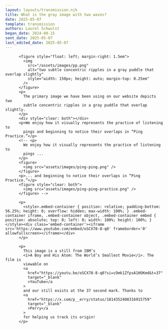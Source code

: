 ```yaml
---
layout: layouts/transmission.njk
title: What is the gray image with two waves?
date: 2025-05-07
template: transmission
authors: Laurel Schwulst
began_date: 2024-08-15
sent_date: 2025-05-07
last_edited_date: 2025-05-07
---
```


          <figure style="float: left; margin-right: 1.5em">
            <img
              src="/assets/images/pp.png"
              alt="two subtle concentric ripples in a gray puddle that overlap slightly"
              style="width: 150px; height: auto; margin-top: 0.25em"
            />
          </figure>
          <p>
            The primary image we have been using on our website depicts two
            subtle concentric ripples in a gray puddle that overlap slightly.
          </p>
          <div style="clear: both"></div>
          <p>We enjoy how it visually represents the practice of listening to
            pings and beginning to notice their overlaps in “Ping Practice.”</p>
          <!-- <p>
            We enjoy how it visually represents the practice of listening to
            pings ...
          </p>
          <figure>
            <img src="assets/images/ping-ping.png" />
          </figure>
          <p>... and beginning to notice their overlaps in “Ping Practice.”</p>
          <figure style="clear: both">
            <img src="assets/images/ping-ping-practice.png" />
          </figure> -->

          <p>
            <style>.embed-container { position: relative; padding-bottom: 56.25%; height: 0; overflow: hidden; max-width: 100%; } .embed-container iframe, .embed-container object, .embed-container embed { position: absolute; top: 0; left: 0; width: 100%; height: 100%; }</style><div class='embed-container'><iframe src='https://www.youtube.com/embed/oSCX78-8-q0' frameborder='0' allowfullscreen></iframe></div>
          </p>

          <p>
            This image is a still from IBM’s
            <i>A Boy and His Atom: The World’s Smallest Movie</i>. The film is
            viewable on
            <a
              href="https://youtu.be/oSCX78-8-q0?si=cOmk1ZfpsA1HOKmd&t=37"
              target="_blank"
              >YouTube</a
            >
            and our still exists at the 37 second mark. Thanks to
            <a
              href="https://x.com/p__erry/status/1814352408316915759"
              target="_blank"
              >Perry</a
            >
            for helping us track its origin!
          </p>
